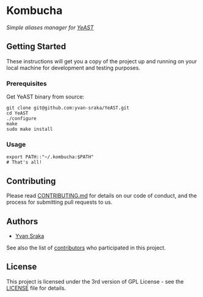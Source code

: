 # Kombucha

_Simple aliases manager for [YeAST](https://github.com/yvan-sraka/YeAST)_

## Getting Started

These instructions will get you a copy of the project up and running on your local machine for development and testing purposes.

### Prerequisites

Get YeAST binary from source:

```shell
git clone git@github.com:yvan-sraka/YeAST.git
cd YeAST
./configure
make
sudo make install
```

### Usage

```shell
export PATH::"~/.kombucha:$PATH"
# That's all!
```

## Contributing

Please read [CONTRIBUTING.md](https://github.com/yvan-sraka/Kombucha/blob/master/CONTRIBUTING.md) for details on our code of conduct, and the process for submitting pull requests to us.

## Authors

* [Yvan Sraka](https://github.com/yvan-sraka)

See also the list of [contributors](https://github.com/yvan-sraka/Kombucha/graphs/contributors) who participated in this project.

## License

This project is licensed under the 3rd version of GPL License - see the [LICENSE](https://github.com/yvan-sraka/Kombucha/blob/master/LICENSE) file for details.

